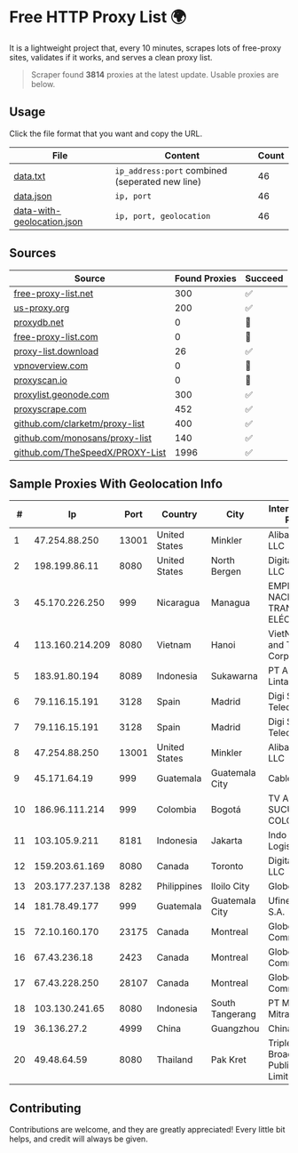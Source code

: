 
# Free HTTP Proxy List 🌍

It is a lightweight project that, every 10 minutes, scrapes lots of free-proxy sites, validates if it works, and serves a clean proxy list.


> Scraper found **3814** proxies at the latest update. Usable proxies are below.

## Usage

Click the file format that you want and copy the URL.


|File|Content|Count|
|----|-------|-----|
|[data.txt](https://raw.githubusercontent.com/themiralay/Proxy-List-World/master/data.txt)|`ip_address:port` combined (seperated new line)|46|
|[data.json](https://raw.githubusercontent.com/themiralay/Proxy-List-World/master/data.json)|`ip, port`|46|
|[data-with-geolocation.json](https://raw.githubusercontent.com/themiralay/Proxy-List-World/master/data-with-geolocation.json)|`ip, port, geolocation`|46|

## Sources

|Source|Found Proxies|Succeed|
|------|-------------|-------|
|[free-proxy-list.net](https://free-proxy-list.net)|300|✅|
|[us-proxy.org](https://www.us-proxy.org)|200|✅|
|[proxydb.net](http://proxydb.net)|0|🚫|
|[free-proxy-list.com](https://free-proxy-list.com/?page=&port=&type%5B%5D=http&type%5B%5D=https&up_time=0&search=Search)|0|🚫|
|[proxy-list.download](https://www.proxy-list.download/HTTP)|26|✅|
|[vpnoverview.com](https://vpnoverview.com/privacy/anonymous-browsing/free-proxy-servers)|0|🚫|
|[proxyscan.io](https://www.proxyscan.io)|0|🚫|
|[proxylist.geonode.com](https://proxylist.geonode.com/api/proxy-list?limit=300&page=1&sort_by=lastChecked&sort_type=desc&protocols=http,https)|300|✅|
|[proxyscrape.com](https://api.proxyscrape.com/v2/?request=displayproxies&protocol=http&timeout=10000&country=all&ssl=all&anonymity=all)|452|✅|
|[github.com/clarketm/proxy-list](https://raw.githubusercontent.com/clarketm/proxy-list/master/proxy-list-raw.txt)|400|✅|
|[github.com/monosans/proxy-list](https://raw.githubusercontent.com/monosans/proxy-list/main/proxies/http.txt)|140|✅|
|[github.com/TheSpeedX/PROXY-List](https://raw.githubusercontent.com/TheSpeedX/PROXY-List/master/http.txt)|1996|✅|


## Sample Proxies With Geolocation Info

|#|Ip|Port|Country|City|Internet Service Provider|
|-|--|----|-------|----|-------------------------|
|1|47.254.88.250|13001|United States|Minkler|Alibaba Cloud LLC|
|2|198.199.86.11|8080|United States|North Bergen|DigitalOcean, LLC|
|3|45.170.226.250|999|Nicaragua|Managua|EMPRESA NACIONAL DE TRANSMISIÓN ELÉCTRICA|
|4|113.160.214.209|8080|Vietnam|Hanoi|VietNam Post and Telecom Corporation|
|5|183.91.80.194|8089|Indonesia|Sukawarna|PT Aplikanusa Lintasarta|
|6|79.116.15.191|3128|Spain|Madrid|Digi Spain Telecom S.L.U.|
|7|79.116.15.191|3128|Spain|Madrid|Digi Spain Telecom S.L.U.|
|8|47.254.88.250|13001|United States|Minkler|Alibaba Cloud LLC|
|9|45.171.64.19|999|Guatemala|Guatemala City|Cablecolor S.A.|
|10|186.96.111.214|999|Colombia|Bogotá|TV AZTECA SUCURSAL COLOMBIA|
|11|103.105.9.211|8181|Indonesia|Jakarta|Indo Teknologi Logistic|
|12|159.203.61.169|8080|Canada|Toronto|DigitalOcean, LLC|
|13|203.177.237.138|8282|Philippines|Iloilo City|Globe Telecom|
|14|181.78.49.177|999|Guatemala|Guatemala City|Ufinet Panama S.A.|
|15|72.10.160.170|23175|Canada|Montreal|GloboTech Communications|
|16|67.43.236.18|2423|Canada|Montreal|GloboTech Communications|
|17|67.43.228.250|28107|Canada|Montreal|GloboTech Communications|
|18|103.130.241.65|8080|Indonesia|South Tangerang|PT Maxindo Mitra Solusi|
|19|36.136.27.2|4999|China|Guangzhou|China Mobile|
|20|49.48.64.59|8080|Thailand|Pak Kret|Triple T Broadband Public Company Limited|



## Contributing

Contributions are welcome, and they are greatly appreciated! Every
little bit helps, and credit will always be given.

